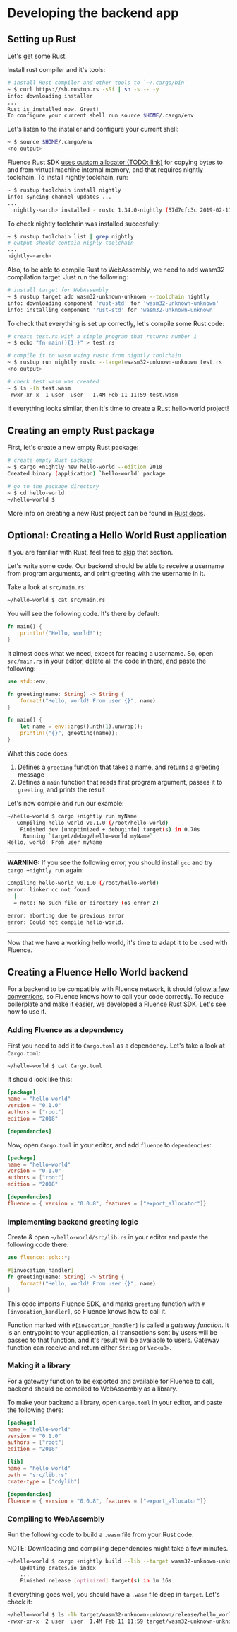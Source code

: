 # Developing the backend app
## Setting up Rust
Let's get some Rust. 

Install rust compiler and it's tools:
```bash
# install Rust compiler and other tools to `~/.cargo/bin`
~ $ curl https://sh.rustup.rs -sSf | sh -s -- -y
info: downloading installer
...
Rust is installed now. Great!
To configure your current shell run source $HOME/.cargo/env
```

Let's listen to the installer and configure your current shell:
```bash
~ $ source $HOME/.cargo/env
<no output>
```

Fluence Rust SDK [uses custom allocator (TODO: link)](???) for copying bytes to and from virtual machine internal memory, and that requires nightly toolchain. To install nightly toolchain, run:
```bash
~ $ rustup toolchain install nightly
info: syncing channel updates ...
...
  nightly-<arch> installed - rustc 1.34.0-nightly (57d7cfc3c 2019-02-11)
```

To check nightly toolchain was installed succesfully:
```bash
~ $ rustup toolchain list | grep nightly
# output should contain nighly toolchain
...
nightly-<arch>
```

Also, to be able to compile Rust to WebAssembly, we need to add wasm32 compilation target. Just run the following:
```bash
# install target for WebAssembly
~ $ rustup target add wasm32-unknown-unknown --toolchain nightly
info: downloading component 'rust-std' for 'wasm32-unknown-unknown'
info: installing component 'rust-std' for 'wasm32-unknown-unknown'
```

To check that everything is set up correctly, let's compile some Rust code:

```bash
# create test.rs with a simple program that returns number 1
~ $ echo "fn main(){1;}" > test.rs

# compile it to wasm using rustc from nightly toolchain
~ $ rustup run nightly rustc --target=wasm32-unknown-unknown test.rs
<no output>

# check test.wasm was created
~ $ ls -lh test.wasm
-rwxr-xr-x  1 user  user   1.4M Feb 11 11:59 test.wasm
```

If everything looks similar, then it's time to create a Rust hello-world project!

## Creating an empty Rust package
First, let's create a new empty Rust package:

```bash
# create empty Rust package
~ $ cargo +nightly new hello-world --edition 2018
Created binary (application) `hello-world` package

# go to the package directory
~ $ cd hello-world
~/hello-world $
```

More info on creating a new Rust project can be found in [Rust docs](https://doc.rust-lang.org/cargo/guide/creating-a-new-project.html).

## Optional: Creating a Hello World Rust application
If you are familiar with Rust, feel free to [skip](#creating-a-fluence-hello-world-backend) that section.

Let's write some code. Our backend should be able to receive a username from program arguments, and print greeting with the username in it.

Take a look at `src/main.rs`:
```bash
~/hello-world $ cat src/main.rs
```

You will see the following code. It's there by default:
```rust
fn main() {
    println!("Hello, world!");
}
```

It almost does what we need, except for reading a username. So, open `src/main.rs` in your editor, delete all the code in there, and paste the following:
```rust
use std::env;

fn greeting(name: String) -> String {
    format!("Hello, world! From user {}", name)
}

fn main() {
    let name = env::args().nth(1).unwrap();
    println!("{}", greeting(name));
}
```

What this code does:
1. Defines a `greeting` function that takes a name, and returns a greeting message
2. Defines a `main` function that reads first program argument, passes it to `greeting`, and prints the result

Let's now compile and run our example:
```bash
~/hello-world $ cargo +nightly run myName
   Compiling hello-world v0.1.0 (/root/hello-world)
    Finished dev [unoptimized + debuginfo] target(s) in 0.70s
     Running `target/debug/hello-world myName`
Hello, world! From user myName
```
***
**WARNING:** If you see the following error, you should install `gcc` and try `cargo +nightly run` again:
```bash
Compiling hello-world v0.1.0 (/root/hello-world)
error: linker cc not found
  |
  = note: No such file or directory (os error 2)

error: aborting due to previous error
error: Could not compile hello-world.
```
***

Now that we have a working hello world, it's time to adapt it to be used with Fluence.

## Creating a Fluence Hello World backend
For a backend to be compatible with Fluence network, it should [follow a few conventions](backend.md#wasm-program-conventions), so Fluence knows how to call your code correctly. To reduce boilerplate and make it easier, we developed a Fluence Rust SDK. Let's see how to use it.

### Adding Fluence as a dependency
First you need to add it to `Cargo.toml` as a dependency. Let's take a look at `Cargo.toml`:
```bash
~/hello-world $ cat Cargo.toml
```

It should look like this:
```toml
[package]
name = "hello-world"
version = "0.1.0"
authors = ["root"]
edition = "2018"

[dependencies]
```

Now, open `Cargo.toml` in your editor, and add `fluence` to `dependencies`:
```toml
[package]
name = "hello-world"
version = "0.1.0"
authors = ["root"]
edition = "2018"

[dependencies]
fluence = { version = "0.0.8", features = ["export_allocator"]}
```

### Implementing backend greeting logic
Create & open `~/hello-world/src/lib.rs` in your editor and paste the following code there:
```rust
use fluence::sdk::*;

#[invocation_handler]
fn greeting(name: String) -> String {
    format!("Hello, world! From user {}", name)
}
```

This code imports Fluence SDK, and marks `greeting` function with `#[invocation_handler]`, so Fluence knows how to call it.

Function marked with `#[invocation_handler]` is called a _gateway function_. It is an entrypoint to your application, all transactions sent by users will be passed to that function, and it's result will be available to users. Gateway function can receive and return either `String` or `Vec<u8>`. 

### Making it a library
For a gateway function to be exported and available for Fluence to call, backend should be compiled to WebAssembly as a library.

To make your backend a library, open `Cargo.toml` in your editor, and paste the following there:
```toml
[package]
name = "hello-world"
version = "0.1.0"
authors = ["root"]
edition = "2018"

[lib]
name = "hello_world"
path = "src/lib.rs"
crate-type = ["cdylib"]

[dependencies]
fluence = { version = "0.0.8", features = ["export_allocator"]}
```

### Compiling to WebAssembly
Run the following code to build a `.wasm` file from your Rust code.

NOTE: Downloading and compiling dependencies might take a few minutes.

```bash
~/hello-world $ cargo +nightly build --lib --target wasm32-unknown-unknown --release
    Updating crates.io index
    ...
    Finished release [optimized] target(s) in 1m 16s
```

If everything goes well, you should have a `.wasm` file deep in `target`. Let's check it:
```bash
~/hello-world $ ls -lh target/wasm32-unknown-unknown/release/hello_world.wasm
-rwxr-xr-x  2 user  user  1.4M Feb 11 11:59 target/wasm32-unknown-unknown/release/hello_world.wasm
```
